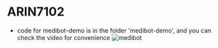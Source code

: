 # ARIN7102
- code for medibot-demo is in the folder 'medibot-demo', and you can check the video for convenience
  ![medibot](./medibot-demo/MyVideo_1.gif)
